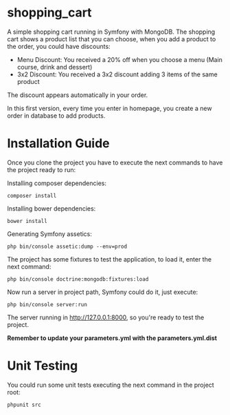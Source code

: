 shopping_cart
=============

A simple shopping cart running in Symfony with MongoDB.
The shopping cart shows a product list that you can choose, when you add a product to the order, you could have discounts:
 - Menu Discount: You received a 20% off when you choose a menu (Main course, drink and dessert)
 - 3x2 Discount: You received a 3x2 discount adding 3 items of the same product

The discount appears automatically in your order.

In this first version, every time you enter in homepage, you create a new order in database to add products.

Installation Guide
==================

Once you clone the project you have to execute the next commands to have the project ready to run:

Installing composer dependencies:
```
composer install
```

Installing bower dependencies:
```
bower install
```

Generating Symfony assetics:
```
php bin/console assetic:dump --env=prod
```

The project has some fixtures to test the application, to load it, enter the next command:
```
php bin/console doctrine:mongodb:fixtures:load
```

Now run a server in project path, Symfony could do it, just execute:

```
php bin/console server:run
```

The server running in http://127.0.0.1:8000, so you're ready to test the project.

**Remember to update your parameters.yml with the parameters.yml.dist**

Unit Testing
============

You could run some unit tests executing the next command in the project root:

```
phpunit src
```